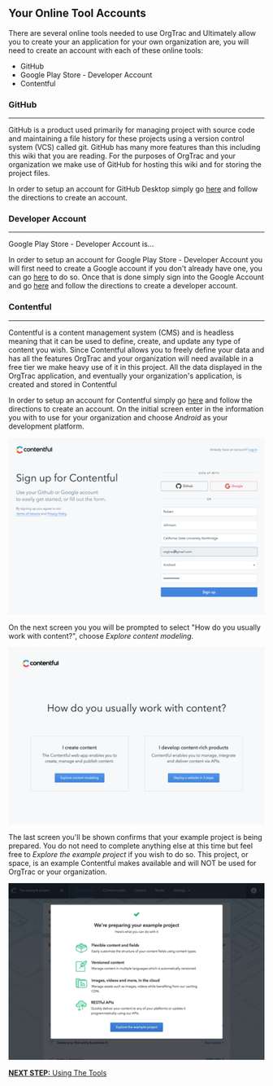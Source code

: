 ## Your Online Tool Accounts

There are several online tools needed to use OrgTrac and Ultimately allow you to create your an application for your own organization are, you will need to create an account with each of these online tools:
* GitHub
* Google Play Store - Developer Account
* Contentful

### GitHub
***
GitHub is a product used primarily for managing project with source code and maintaining a file history for these projects using a version control system (VCS) called git. GitHub has many more features than this including this wiki that you are reading. For the purposes of OrgTrac and your organization we make use of GitHub for hosting this wiki and for storing the project files.

In order to setup an account for GitHub Desktop simply go [here](https://github.com/join) and follow the directions to create an account.

### Developer Account
***
Google Play Store - Developer Account is...

In order to setup an account for Google Play Store - Developer Account you will first need to create a Google account if you don't already have one, you can go [here](https://accounts.google.com/signup) to do so. Once that is done simply sign into the Google Account and go [here](https://play.google.com/apps/publish/signup/) and follow the directions to create a developer account.

### Contentful
***
Contentful is a content management system (CMS) and is headless meaning that it can be used to define, create, and update any type of content you wish. Since Contentful allows you to freely define your data and has all the features OrgTrac and your organization will need available in a free tier we make heavy use of it in this project. All the data displayed in the OrgTrac application, and eventually your organization's application, is created and stored in Contentful

In order to setup an account for Contentful simply go [here](https://www.contentful.com/sign-up/) and follow the directions to create an account. On the initial screen enter in the information you with to use for your organization and choose _Android_ as your development platform.

![Contentful Signup](https://github.com/rojoiii/a-app-orgtrac/blob/develop/images/contentful_signup/contentful-signup-1.png)

On the next screen you you will be prompted to select "How do you usually work with content?", choose _Explore content modeling_.

![how do you use your content](https://github.com/rojoiii/a-app-orgtrac/blob/develop/images/contentful_signup/contentful-signup-2.png)

The last screen you'll be shown confirms that your example project is being prepared. You do not need to complete anything else at this time but feel free to _Explore the example project_ if you wish to do so. This project, or space, is an example Contentful makes available and will NOT be used for OrgTrac or your organization.

![preparing example project](https://github.com/rojoiii/a-app-orgtrac/blob/develop/images/contentful_signup/contentful-signup-3.png)

[**NEXT STEP:** Using The Tools](https://github.com/rojoiii/a-app-orgtrac/wiki/Using-The-Tools)
